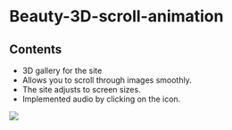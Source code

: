 # Beauty-3D-scroll-animation

## Contents

- 3D gallery for the site  
- Allows you to scroll through images smoothly.   
- The site adjusts to screen sizes.   
- Implemented audio by clicking on the icon.  

![](https://github.com/RomanyanaSol/Beauty-3D-scroll-animation/blob/main/3D%20scroll.gif)


